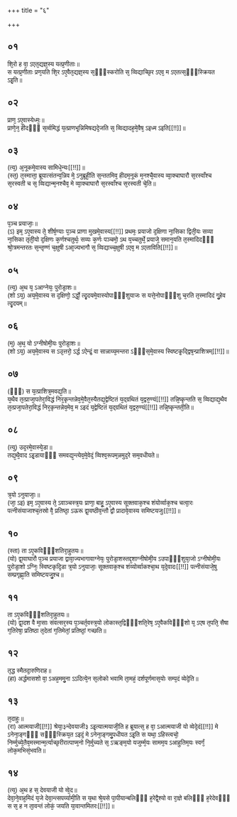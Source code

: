 +++
title = "६"

+++
## ०१
शि᳘रो ह वा᳘ ऽएत᳘द्यज्ञ᳘स्य यत्प्र᳘णीताः॥  
स यत्प्र᳘णीताः प्रण᳘यति शि᳘र ऽए᳘वैत᳘द्यज्ञ᳘स्य स᳘ᳫँ᳘स्करोति स᳘ व्विद्याच्छि᳘र ऽएव᳘ म ऽएतत्स᳘ᳫँ᳘स्क्रियत ऽइ᳘ति॥  
## ०२
प्राण᳘ ऽए᳘वास्येध्मः᳘॥  
प्राणे᳘न᳘ हीदᳫँ᳭ स᳘र्व्वमिद्धं य᳘त्प्राणभृ᳘न्निमिषद्यदे᳘जति स᳘ व्विद्यादह᳘मे᳘वैष᳘ ऽइध्म ऽइति[[!!]]॥  
## ०३
(त्य᳘) अ᳘नूकमे᳘वास्य सामिधे᳘न्यः[[!!]]॥  
(स्त᳘) त᳘स्मात्ता᳘ ब्रूयात्संतन्व᳘न्निव मे᳘ ऽनुब्रूही᳘ति स᳘न्ततमिव᳘ हीदम᳘नूकं म᳘नश्चै᳘वास्य व्वा᳘क्चाघारौ स᳘रस्वाँश्च स᳘रस्वती च स᳘ व्विद्यान्म᳘नश्चैव᳘ मे व्वा᳘क्चाघारौ स᳘रस्वाँश्च स᳘रस्वती चे᳘ति॥  
## ०४
प᳘ञ्च प्रयाजाः᳘॥  
(ऽ) इम᳘ ऽए᳘वास्य ते᳘ शीर्ष᳘ण्याः प᳘ञ्च प्राणा मुखमे᳘वास्य[[!!]] प्रथमः᳘ प्रयाजो द᳘क्षिणा ना᳘सिका द्विती᳘यः सव्या ना᳘सिका तृती᳘यो द᳘क्षिणः क᳘र्णश्चतुर्थः᳘ सव्यः क᳘र्णः पञ्चमो᳘ ऽथ य᳘च्चतुर्थे᳘ प्रयाजे᳘ समान᳘यति त᳘स्मादिदᳫँ᳭ श्रो᳘त्रमन्तरतः स᳘न्तृण्णं च᳘क्षुषी ऽआ᳘ज्यभागौ स᳘ व्विद्याच्च᳘क्षुषी ऽएव᳘ म ऽएताविति[[!!]]॥  
## ०५
(त्य᳘) अ᳘थ य᳘ ऽआग्नेयः᳘ पुरोडा᳘शः॥  
(शो ऽय᳘) अय᳘मे᳘वास्य स द᳘क्षिणो᳘ ऽर्द्धो᳘ त्दृ᳘दयमे᳘वास्योपाᳫँ᳭शुयाजः स यत्ते᳘नोपाᳫँ᳭शु च᳘रति त᳘स्मादिदं गु᳘हेव त्दृ᳘दयम्॥  
## ०६
(म᳘) अ᳘थ᳘ यो ऽग्नीषोमी᳘यः पुरोडा᳘शः॥  
(शो ऽय᳘) अय᳘मे᳘वास्य स ऽउ᳘त्तरो᳘ ऽर्द्ध ऽऐन्द्रं᳘ वा सान्नाय्य᳘मन्तरा ऽᳫँ᳭स᳘मे᳘वास्य स्विष्टकृ᳘द्द्विष᳘न्प्राशित्रम्[[!!]]॥  
## ०७
(ᳫँ᳭) स य᳘त्प्राशित्र᳘मवद्य᳘ति॥  
य᳘थैव त᳘त्प्राजा᳘पतेरा᳘विद्धं निर᳘कृन्तन्नेव᳘मे᳘वैत᳘स्यैतद्य᳘द्वेष्टितं य᳘द्ग्रथितं य᳘द्वरु᳘ण्यं[[!!]] तन्नि᳘ष्कृन्तति स᳘ व्विद्याद्य᳘थैव त᳘त्प्रजा᳘पतेरा᳘विद्धं निर᳘कृन्तन्नेव᳘मेव᳘ म ऽइदं य᳘द्वेष्टितं य᳘द्ग्रथितं य᳘द्वरु᳘ण्यं[[!!]] तन्नि᳘ष्कृन्तती᳘ति॥  
## ०८
(त्यु) उद᳘रमे᳘वास्ये᳘डा॥  
तद्य᳘थै᳘वाद ऽइ᳘डायाᳫँ᳭ समवद्य᳘न्त्येव᳘मे᳘वेदं᳘ व्विश्व᳘रूपम᳘न्नमुद᳘रे सम᳘वधीयते॥  
## ०९
त्र᳘यो ऽनुयाजाः᳘॥  
(जा᳘ ऽइ) इम᳘ ऽए᳘वास्य ते᳘ ऽवाञ्चस्त्र᳘यः प्राणा᳘ बाहू᳘ ऽए᳘वास्य सूक्तवाक᳘श्च शंयोर्व्वाक᳘श्च चत्वा᳘रः पत्नीसंयाजाश्च᳘तस्रो वै᳘ प्रतिष्ठा᳘ ऽऊरू द्वा᳘वष्ठीव᳘न्तौ द्वौ प्रादावे᳘वास्य समिष्टयजुः[[!!]]॥  
## १०
(स्ता) ता ऽए᳘कविᳫँ᳭शतिरा᳘हुतयः॥  
(यो) द्वा᳘वाघारौ प᳘ञ्च प्रयाजा द्वावा᳘ज्यभागावाग्नेयः᳘ पुरोडा᳘शस्तद्द᳘शाग्नीषोमी᳘य ऽउपाᳫँ᳭शुया᳘जो ऽग्नीषोमी᳘यः पुरोडा᳘शो ऽग्निः᳘ स्विष्टकृदि᳘डा त्र᳘यो ऽनुयाजाः᳘ सूक्तवाक᳘श्च शंय्योर्व्वाकश्चा᳘थ य᳘दे᳘वादः[[!!]] पत्नीसंयाजे᳘षु सम्प्रगृह्णा᳘ति समिष्टयजु᳘श्च॥  
## ११
ता ऽए᳘कविᳫँ᳭शतिरा᳘हुतयः॥  
(यो) द्वा᳘दश वै मा᳘साः संवत्सर᳘स्य प᳘ञ्चर्त᳘वस्त्र᳘यो लोकास्त᳘द्विᳫँ᳭शति᳘रेष᳘ ऽए᳘वैकविᳫँ᳭शो य᳘ ऽएष त᳘पति᳘ सैषा ग᳘तिरेषा᳘ प्रतिष्ठा त᳘देतां ग᳘तिमेतां᳘ प्रतिष्ठां᳘ गच्छति॥  
## १२
त᳘द्ध स्मैतदा᳘रुणिराह॥  
(हा) अर्द्धमासशो वा᳘ ऽअह᳘ममु᳘ना ऽऽदित्ये᳘न स᳘लोको भवामि ता᳘महं᳘ दर्शपूर्णमास᳘योः सम्प᳘दं व्वेदे᳘ति॥  
## १३
त᳘दाहुः॥  
(रा) आत्मयाजी[[!!]] श्रेया᳘३न्देवयाजी३ ऽइ᳘त्यात्मयाजी᳘ति ह ब्रूयात्स᳘ ह वा᳘ ऽआत्मयाजी यो व्वेदे᳘दं[[!!]] मे ऽनेना᳘ङ्गᳫँ᳭ सᳫँ᳭स्क्रिय᳘त ऽइदं᳘ मे ऽनेना᳘ङ्गमु᳘पधीयत ऽइ᳘ति स यथा᳘ ऽहिस्त्वचो᳘ निर्म्मुच्ये᳘तैव᳘मस्मान्म᳘र्त्याच्छ᳘रीरात्पाप्म᳘नो नि᳘र्मुच्यते स᳘ ऽऋङ्म᳘यो यजुर्म्म᳘यः सामम᳘य ऽआहुतिम᳘यः स्वर्गं᳘ लोक᳘मभिसं᳘भवति॥  
## १४
(त्य᳘) अ᳘थ ह स᳘ देवयाजी यो व्वे᳘द॥  
देवा᳘ने᳘वाह᳘मिदं य᳘जे देवा᳘न्त्सपर्य्यामी᳘ति स य᳘था श्रे᳘यसे पा᳘पीयान्बलिᳫँ᳭ ह᳘रेद्वै᳘श्यो वा रा᳘ज्ञे बलिᳫँ᳭ ह᳘रेदेवᳫँ᳭ स स᳘ ह न ता᳘वन्तं लोकं᳘ जयति या᳘वान्तमितरः[[!!]]॥  
